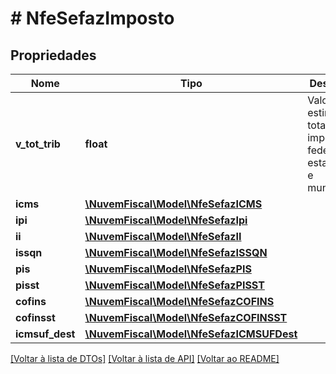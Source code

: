 # # NfeSefazImposto

## Propriedades

Nome | Tipo | Descrição | Comentários
------------ | ------------- | ------------- | -------------
**v_tot_trib** | **float** | Valor estimado total de impostos federais, estaduais e municipais. | [optional]
**icms** | [**\NuvemFiscal\Model\NfeSefazICMS**](NfeSefazICMS.md) |  | [optional]
**ipi** | [**\NuvemFiscal\Model\NfeSefazIpi**](NfeSefazIpi.md) |  | [optional]
**ii** | [**\NuvemFiscal\Model\NfeSefazII**](NfeSefazII.md) |  | [optional]
**issqn** | [**\NuvemFiscal\Model\NfeSefazISSQN**](NfeSefazISSQN.md) |  | [optional]
**pis** | [**\NuvemFiscal\Model\NfeSefazPIS**](NfeSefazPIS.md) |  | [optional]
**pisst** | [**\NuvemFiscal\Model\NfeSefazPISST**](NfeSefazPISST.md) |  | [optional]
**cofins** | [**\NuvemFiscal\Model\NfeSefazCOFINS**](NfeSefazCOFINS.md) |  | [optional]
**cofinsst** | [**\NuvemFiscal\Model\NfeSefazCOFINSST**](NfeSefazCOFINSST.md) |  | [optional]
**icmsuf_dest** | [**\NuvemFiscal\Model\NfeSefazICMSUFDest**](NfeSefazICMSUFDest.md) |  | [optional]

[[Voltar à lista de DTOs]](../../README.md#models) [[Voltar à lista de API]](../../README.md#endpoints) [[Voltar ao README]](../../README.md)
